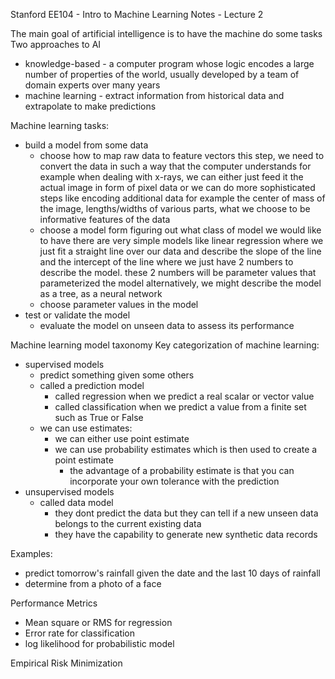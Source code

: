 Stanford EE104 - Intro to Machine Learning Notes - Lecture 2

The main goal of artificial intelligence is to have the machine do some tasks
Two approaches to AI
- knowledge-based - a computer program whose logic encodes a large number of properties of the world, usually developed by a team of domain experts over many years
- machine learning - extract information from historical data and extrapolate to make predictions

Machine learning tasks:
- build a model from some data
	- choose how to map raw data to feature vectors
		  this step, we need to convert the data in such a way that the computer understands
		  for example when dealing with x-rays, we can either just feed it the actual image in form of pixel data or we can do more sophisticated steps like encoding additional data for example the center of mass of the image, lengths/widths of various parts, what we choose to be informative features of the data
	- choose a model form
		  figuring out what class of model we would like to have
		  there are very simple models like linear regression where we just fit a straight line over our data and   describe the slope of the line and the intercept of the line where we just have 2 numbers to describe the model. these 2 numbers will be parameter values that parameterized the model
		  alternatively, we might describe the model as a tree, as a neural network
	- choose parameter values in the model
- test or validate the model
	- evaluate the model on unseen data to assess its performance


Machine learning model taxonomy
Key categorization of machine learning:
- supervised models
	- predict something given some others
	- called a prediction model
		- called regression when we predict a real scalar or vector value
		- called classification when we predict a value from a finite set such as True or False
	- we can use estimates:
		- we can either use point estimate
		- we can use probability estimates which is then used to create a point estimate
			- the advantage of a probability estimate is that you can incorporate your own tolerance with the prediction
- unsupervised models
	- called data model
		- they dont predict the data but they can tell if a new unseen data belongs to the current existing data
		- they have the capability to generate new synthetic data records


Examples:
- predict tomorrow's rainfall given the date and the last 10 days of rainfall
- determine from a photo of a face

Performance Metrics
- Mean square or RMS for regression
- Error rate for classification
- log likelihood for probabilistic model

Empirical Risk Minimization





